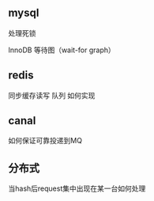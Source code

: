 ## mysql

处理死锁

InnoDB 等待图（wait-for graph）



## redis

同步缓存读写 队列 如何实现



## canal

如何保证可靠投递到MQ



## 分布式

当hash后request集中出现在某一台如何处理
